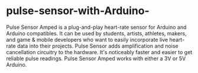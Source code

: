 # pulse-sensor-with-Arduino-
Pulse Sensor Amped is a plug-and-play heart-rate sensor for Arduino and Arduino compatibles. It can be used by students, artists, athletes, makers, and game &amp; mobile developers who want to easily incorporate live heart-rate data into their projects. Pulse Sensor adds amplification and noise cancellation circuitry to the hardware. It's noticeably faster and easier to get reliable pulse readings. Pulse Sensor Amped works with either a 3V or 5V Arduino.
